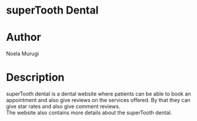 # superTooth Dental
# Author
Noela Murugi
# Description
superTooth dental is a dental website where patients can be able to book an appointment and also give reviews on the services offered.
By that they can give star rates and also give comment reviews. <br>The website also contains more details about the superTooth dental.

